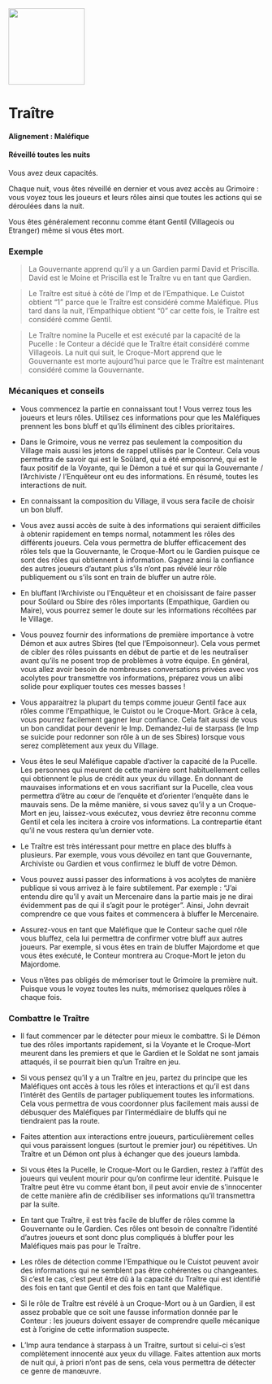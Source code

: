 <img src="https://github.com/brain-academy/wiki/blob/master/blood-on-the-clocktower/img/spy.png?raw=true" height="150"> 

# Traître

#### Alignement : Maléfique
#### Réveillé toutes les nuits


Vous avez deux capacités. 

Chaque nuit, vous êtes réveillé en dernier et vous avez accès au Grimoire : vous voyez tous les joueurs et leurs rôles ainsi que toutes les actions qui se déroulées dans la nuit.  

Vous êtes généralement reconnu comme étant Gentil (Villageois ou Etranger) même si vous êtes mort.

### Exemple 
> La Gouvernante apprend qu’il y a un Gardien parmi David et Priscilla. David est le Moine et Priscilla est le Traître vu en tant que Gardien.

> Le Traître est situé à côté de l’Imp et de l’Empathique. Le Cuistot obtient “1” parce que le Traître est considéré comme Maléfique. Plus tard dans la nuit, l’Empathique obtient “0” car cette fois, le Traître est considéré comme Gentil.

> Le Traître nomine la Pucelle et est exécuté par la capacité de la Pucelle : le Conteur a décidé que le Traître était considéré comme Villageois. La nuit qui suit, le Croque-Mort apprend que le Gouvernante est morte aujourd’hui parce que le Traître est maintenant considéré comme la Gouvernante.


### Mécaniques et conseils
- Vous commencez la partie en connaissant tout ! Vous verrez tous les joueurs et leurs rôles. Utilisez ces informations pour que les Maléfiques prennent les bons bluff et qu’ils éliminent des cibles prioritaires.

- Dans le Grimoire, vous ne verrez pas seulement la composition du Village mais aussi les jetons de rappel utilisés par le Conteur. Cela vous permettra de savoir qui est le Soûlard, qui a été empoisonné, qui est le faux positif de la Voyante, qui le Démon a tué et sur qui la Gouvernante / l’Archiviste / l’Enquêteur ont eu des informations. En résumé, toutes les interactions de nuit. 

- En connaissant la composition du Village, il vous sera facile de choisir un bon bluff.

- Vous avez aussi accès de suite à des informations qui seraient difficiles à obtenir rapidement en temps normal, notamment les rôles des différents joueurs. Cela vous permettra de bluffer efficacement des rôles tels que la Gouvernante, le Croque-Mort ou le Gardien puisque ce sont des rôles qui obtiennent à information. Gagnez ainsi la confiance des autres joueurs d’autant plus s’ils n’ont pas révélé leur rôle publiquement ou s’ils sont en train de bluffer un autre rôle.

- En bluffant l’Archiviste ou l'Enquêteur et en choisissant de faire passer pour Soûlard ou Sbire des rôles importants (Empathique, Gardien ou Maire), vous pourrez semer le doute sur les informations récoltées par le Village.  

- Vous pouvez fournir des informations de première importance à votre Démon et aux autres Sbires (tel que l’Empoisonneur). Cela vous permet de cibler des rôles puissants en début de partie et de les neutraliser avant qu’ils ne posent trop de problèmes à votre équipe. En général, vous allez avoir besoin de nombreuses conversations privées avec vos acolytes pour transmettre vos informations, préparez vous un alibi solide pour expliquer toutes ces messes basses !

- Vous apparaitrez la plupart du temps comme joueur Gentil face aux rôles comme l’Empathique, le Cuistot ou le Croque-Mort. Grâce à cela, vous pourrez facilement gagner leur confiance. Cela fait aussi de vous un bon candidat pour devenir le Imp. Demandez-lui de starpass (le Imp se suicide pour redonner son rôle à un de ses Sbires) lorsque vous serez complètement aux yeux du Village.

- Vous êtes le seul Maléfique capable d’activer la capacité de la Pucelle. Les personnes qui meurent de cette manière sont habituellement celles qui obtiennent le plus de crédit aux yeux du village. En donnant de mauvaises informations et en vous sacrifiant sur la Pucelle, clea vous permettra d’être au cœur de l’enquête et d’orienter l’enquête dans le mauvais sens. De la même manière, si vous savez qu’il y a un Croque-Mort en jeu, laissez-vous exécutez, vous devriez être reconnu comme Gentil et cela les incitera à croire vos informations. La contrepartie étant qu’il ne vous restera qu’un dernier vote. 

- Le Traître est très intéressant pour mettre en place des bluffs à plusieurs. Par exemple, vous vous dévoilez en tant que Gouvernante, Archiviste ou Gardien et vous confirmez le bluff de votre Démon.

- Vous pouvez aussi passer des informations à vos acolytes de manière publique si vous arrivez à le faire subtilement. Par exemple : “J’ai entendu dire qu’il y avait un Mercenaire dans la partie mais je ne dirai évidemment pas de qui il s’agit pour le protéger”. Ainsi, John devrait comprendre ce que vous faites et commencera à bluffer le Mercenaire.

- Assurez-vous en tant que Maléfique que le Conteur sache quel rôle vous bluffez, cela lui permettra de confirmer votre bluff aux autres joueurs. Par exemple, si vous êtes en train de bluffer Majordome et que vous êtes exécuté, le Conteur montrera au Croque-Mort le jeton du Majordome.

- Vous n’êtes pas obligés de mémoriser tout le Grimoire la première nuit. Puisque vous le voyez toutes les nuits, mémorisez quelques rôles à chaque fois.
 
### Combattre le Traître
- Il faut commencer par le détecter pour mieux le combattre. Si le Démon tue des rôles importants rapidement, si la Voyante et le Croque-Mort meurent dans les premiers et que le Gardien et le Soldat ne sont jamais attaqués, il se pourrait bien qu’un Traître en jeu.

- Si vous pensez qu’il y a un Traître en jeu, partez du principe que les Maléfiques ont accès à tous les rôles et interactions et qu’il est dans l’intérêt des Gentils de partager publiquement toutes les informations. Cela vous permettra de vous coordonner plus facilement mais aussi de débusquer des Maléfiques par l’intermédiaire de bluffs qui ne tiendraient pas la route.

- Faites attention aux interactions entre joueurs, particulièrement celles qui vous paraissent longues (surtout le premier jour) ou répétitives. Un Traître et un Démon ont plus à échanger que des joueurs lambda.

- Si vous êtes la Pucelle, le Croque-Mort ou le Gardien, restez à l’affût des joueurs qui veulent mourir pour qu’on confirme leur identité. Puisque le Traître peut être vu comme étant bon, il peut avoir envie de s’innocenter de cette manière afin de crédibiliser ses informations qu’il transmettra par la suite.

- En tant que Traître, il est très facile de bluffer de rôles comme la Gouvernante ou le Gardien. Ces rôles ont besoin de connaître l’identité d’autres joueurs et sont donc plus compliqués à bluffer pour les Maléfiques mais pas pour le Traître. 


- Les rôles de détection comme l’Empathique ou le Cuistot peuvent avoir des informations qui ne semblent pas être cohérentes ou changeantes. Si c’est le cas, c’est peut être dû à  la capacité du Traître qui est identifié des fois en tant que Gentil et des fois en tant que Maléfique.

- Si le rôle de Traître est révélé à un Croque-Mort ou à un Gardien, il est assez probable que ce soit une fausse information donnée par le Conteur : les joueurs doivent essayer de comprendre quelle mécanique est à l’origine de cette information suspecte.

- L’Imp aura tendance à starpass à un Traitre, surtout si celui-ci s’est complètement innocenté aux yeux du village. Faites attention aux morts de nuit qui, à priori n’ont pas de sens, cela vous permettra de détecter ce genre de manœuvre.
